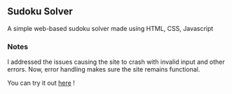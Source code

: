 ## Sudoku Solver

A simple web-based sudoku solver made using HTML, CSS, Javascript

### Notes
I addressed the issues causing the site to crash with invalid input and other errors. Now, error handling makes sure the site remains functional.

You can try it out [here](https://bakeyed.github.io/Sudoku-Solver/) !
